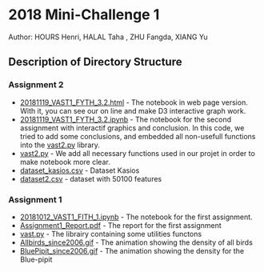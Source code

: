 # 2018 Mini-Challenge 1
Author: HOURS Henri, HALAL Taha , ZHU Fangda, XIANG Yu

## Description of Directory  Structure

### Assignment 2
- [20181119_VAST1_FYTH_3.2.html](http://www.zhufangda.com/20181119_VAST1_FYTH_3.2.html) - The notebook in web page version. With it, you can see our on line and make D3 interactive graph work.
- [20181119_VAST1_FYTH_3.2.ipynb](20181119_VAST1_FYTH_3.2.ipynb) - The notebook for the second assignment with interactif graphics and conclusion. In this code, we tried to add some conclusions,  and embedded all non-usefull functions into the [vast2.py](vast2.py) library.
- [vast2.py](vast2.py) - We add all necessary functions used in our projet in order to make notebook more clear. 
- [dataset_kasios.csv](dataset_kasios.csv) - Dataset Kasios
- [dataset2.csv](dataset2.csv) -  dataset with 50100 features

### Assignment 1
- [20181012_VAST1_FITH_1.ipynb](20181012_VAST1_FITH_1.ipynb) - The notebook for the first assignment. 
- [Assignment1_Report.pdf](Assignment1_Report.pdf) - The report for the first assignment
- [vast.py](vast.py) - The librairy containing some utilities functons
- [Allbirds_since2006.gif](Allbirds_since2006.gif) - The animation showing the density of all birds
- [BluePipit_since2006.gif](BluePipit_since2006.gif) - The animation showing the density for the Blue-pipit
